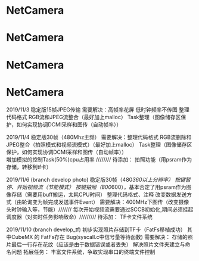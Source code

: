 # NetCamera
# NetCamera
# NetCamera
# NetCamera
   
2019/11/3
稳定版15帧JPEG传输
需要解决：高帧率花屏
         低时钟频率不传图
         整理代码格式
         RGB流和JPEG流整合（最好加上malloc）
         Task整理（图像储存区保护，如何实现协调DCMI采样和图传（自动帧率））
   
   
2019/11/4
稳定版30帧（480Mhz主频）
需要解决：整理代码格式
         RGB流删除和JPEG整合（拍照模式和视频流模式）（最好加上malloc）
         Task整理（图像储存区保护，如何实现协调DCMI采样和图传（自动帧率））   
         增加模拟的控制Task(50%)cpu占用率               ////////
待添加：  拍照功能（用psram作为存储，转移到tf卡）

2019/11/6       (branch develop photo)
稳定版30帧（480*360以上分辨率）
按键暂停、开始视频流（节能模式）
按键拍照（800*600），基本否定了用psram作为图像存储（需要用buff搬运，太耗CPU时间）
整理代码格式、注释
改变数据发送方式（由轮询变为帧完成发送事件Event）
需要解决：400MHz下图传（改变摄像头时钟输入等，节能）///////
         每次开始视频流需要通过SCCB初始化,期间必须挂起调度器（对实时任务影响致命）/////////
待添加： TF卡文件系统


2019/11/10       (branch develop_tf)
初步实现照片存储到TF卡（FatFs移植成功）
其中CubeMX 的 FatFs存在 Bug(syscall.c中信号量等待函数)
需要解决： 存储的照片最后一行存在花纹（应该是由于数据错误或者丢失）
          解决照片文件夹建立与命名问题
拓展任务： 丰富文件系统，争取实现串口的终端文件控制
